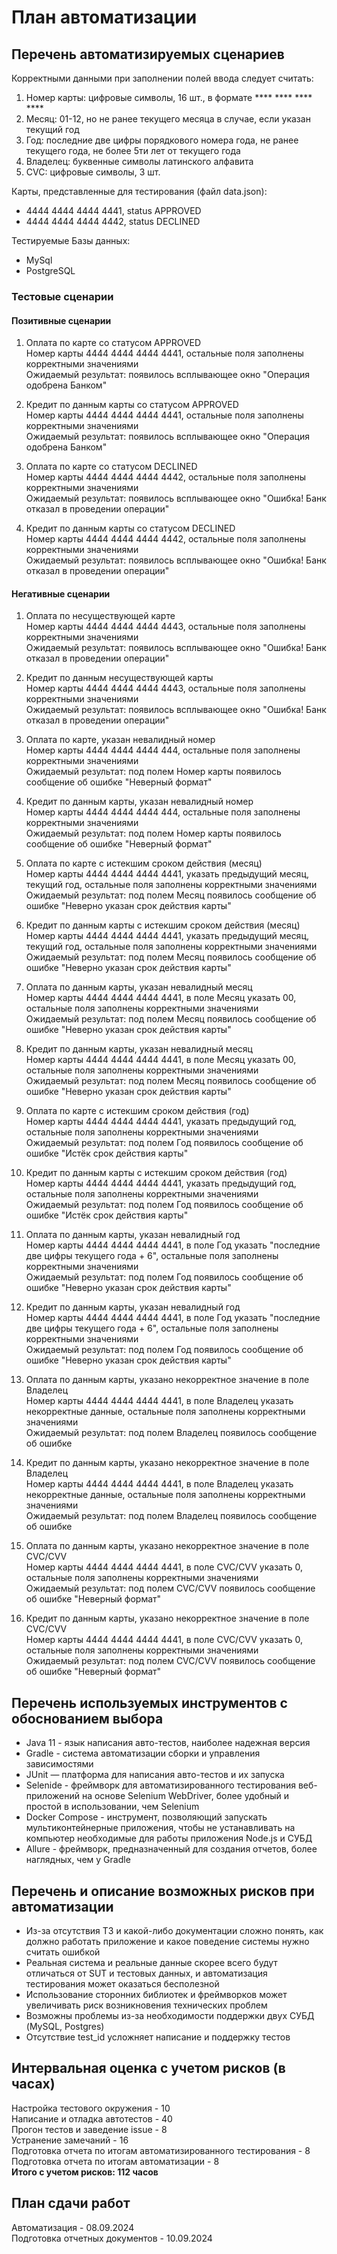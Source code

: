 # План автоматизации

## Перечень автоматизируемых сценариев 

Корректными данными при заполнении полей ввода следует считать:
1. Номер карты: цифровые символы, 16 шт.,  в формате **** **** **** ****
1. Месяц: 01-12, но не ранее текущего месяца в случае, если указан текущий год 
1. Год: последние две цифры порядкового номера года, не ранее текущего года, не более 5ти лет от текущего года
1. Владелец: буквенные символы латинского алфавита
1. CVC: цифровые символы, 3 шт. 

Карты, представленные для тестирования (файл data.json):
* 4444 4444 4444 4441, status APPROVED
* 4444 4444 4444 4442, status DECLINED

Тестируемые Базы данных:
* MySql
* PostgreSQL 

### Тестовые сценарии

#### Позитивные сценарии
1. Оплата по карте со статусом APPROVED  
Номер карты 4444 4444 4444 4441, остальные поля заполнены корректными значениями  
Ожидаемый результат: появилось всплывающее окно "Операция одобрена Банком"

1. Кредит по данным карты со статусом APPROVED   
Номер карты 4444 4444 4444 4441, остальные поля заполнены корректными значениями  
Ожидаемый результат: появилось всплывающее окно "Операция одобрена Банком" 

1. Оплата по карте со статусом DECLINED    
Номер карты 4444 4444 4444 4442, остальные поля заполнены корректными значениями   
Ожидаемый результат: появилось всплывающее окно "Ошибка! Банк отказал в проведении операции" 

1. Кредит по данным карты со статусом DECLINED  
Номер карты 4444 4444 4444 4442, остальные поля заполнены корректными значениями  
Ожидаемый результат: появилось всплывающее окно "Ошибка! Банк отказал в проведении операции"

#### Негативные сценарии
1. Оплата по несуществующей карте   
Номер карты 4444 4444 4444 4443, остальные поля заполнены корректными значениями  
Ожидаемый результат: появилось всплывающее окно "Ошибка! Банк отказал в проведении операции"

1. Кредит по данным несуществующей карты   
Номер карты 4444 4444 4444 4443, остальные поля заполнены корректными значениями  
Ожидаемый результат: появилось всплывающее окно "Ошибка! Банк отказал в проведении операции"

1. Оплата по карте, указан невалидный номер   
Номер карты 4444 4444 4444 444, остальные поля заполнены корректными значениями  
Ожидаемый результат: под полем Номер карты появилось сообщение об ошибке "Неверный формат" 

1. Кредит по данным карты, указан невалидный номер    
Номер карты 4444 4444 4444 444, остальные поля заполнены корректными значениями  
Ожидаемый результат: под полем Номер карты появилось сообщение об ошибке "Неверный формат"

1. Оплата по карте с истекшим сроком действия (месяц)  
Номер карты 4444 4444 4444 4441, указать предыдущий месяц, текущий год, остальные поля заполнены корректными значениями  
Ожидаемый результат: под полем Месяц появилось сообщение об ошибке "Неверно указан срок действия карты" 

1. Кредит по данным карты с истекшим сроком действия (месяц)  
Номер карты 4444 4444 4444 4441, указать предыдущий месяц, текущий год, остальные поля заполнены корректными значениями  
Ожидаемый результат: под полем Месяц появилось сообщение об ошибке "Неверно указан срок действия карты"

1. Оплата по данным карты, указан невалидный месяц   
Номер карты 4444 4444 4444 4441, в поле Месяц указать 00, остальные поля заполнены корректными значениями  
Ожидаемый результат: под полем Месяц появилось сообщение об ошибке "Неверно указан срок действия карты" 

1. Кредит по данным карты, указан невалидный месяц   
Номер карты 4444 4444 4444 4441, в поле Месяц указать 00, остальные поля заполнены корректными значениями  
Ожидаемый результат: под полем Месяц появилось сообщение об ошибке "Неверно указан срок действия карты"

1. Оплата по карте с истекшим сроком действия (год)  
Номер карты 4444 4444 4444 4441, указать предыдущий год, остальные поля заполнены корректными значениями  
Ожидаемый результат: под полем Год появилось сообщение об ошибке "Истёк срок действия карты" 

1. Кредит по данным карты с истекшим сроком действия (год)  
Номер карты 4444 4444 4444 4441, указать предыдущий год, остальные поля заполнены корректными значениями  
Ожидаемый результат: под полем Год появилось сообщение об ошибке "Истёк срок действия карты"

1. Оплата по данным карты, указан невалидный год   
Номер карты 4444 4444 4444 4441, в поле Год указать "последние две цифры текущего года + 6", остальные поля заполнены корректными значениями  
Ожидаемый результат: под полем Год появилось сообщение об ошибке "Неверно указан срок действия карты"

1. Кредит по данным карты, указан невалидный год   
Номер карты 4444 4444 4444 4441, в поле Год указать "последние две цифры текущего года + 6", остальные поля заполнены корректными значениями  
Ожидаемый результат: под полем Год появилось сообщение об ошибке "Неверно указан срок действия карты"
1. Оплата по данным карты, указано некорректное значение в поле Владелец  
Номер карты 4444 4444 4444 4441, в поле Владелец указать некорректные данные, остальные поля заполнены корректными значениями  
Ожидаемый результат: под полем Владелец появилось сообщение об ошибке

1. Кредит по данным карты, указано некорректное значение в поле Владелец   
Номер карты 4444 4444 4444 4441, в поле Владелец указать некорректные данные, остальные поля заполнены корректными значениями  
Ожидаемый результат: под полем Владелец появилось сообщение об ошибке

1. Оплата по данным карты, указано некорректное значение в поле CVC/CVV   
Номер карты 4444 4444 4444 4441, в поле CVC/CVV указать 0, остальные поля заполнены корректными значениями  
Ожидаемый результат: под полем CVC/CVV появилось сообщение об ошибке "Неверный формат" 

1. Кредит по данным карты, указано некорректное значение в поле CVC/CVV   
Номер карты 4444 4444 4444 4441, в поле CVC/CVV указать 0, остальные поля заполнены корректными значениями  
Ожидаемый результат: под полем CVC/CVV появилось сообщение об ошибке "Неверный формат"

## Перечень используемых инструментов с обоснованием выбора
* Java 11 - язык написания авто-тестов, наиболее надежная версия
* Gradle - система автоматизации сборки и управления зависимостями
* JUnit — платформа для написания авто-тестов и их запуска 
* Selenide - фреймворк для автоматизированного тестирования веб-приложений на основе Selenium WebDriver, более удобный и простой в использовании, чем Selenium
* Docker Compose - инструмент, позволяющий запускать мультиконтейнерные приложения, чтобы не устанавливать на компьютер необходимые для работы приложения Node.js и СУБД 
* Allure - фреймворк, предназначенный для создания отчетов, более наглядных, чем у Gradle

## Перечень и описание возможных рисков при автоматизации
* Из-за отсутствия ТЗ и какой-либо документации сложно понять, как должно работать приложение и какое поведение системы нужно считать ошибкой
* Реальная система и реальные данные скорее всего будут отличаться от SUT и тестовых данных, и автоматизация тестирования может оказаться бесполезной
* Использование сторонних библиотек и фреймворков может увеличивать риск возникновения технических проблем
* Возможны проблемы из-за необходимости поддержки двух СУБД (MySQL, Postgres)
* Отсутствие test_id усложняет написание и поддержку тестов

## Интервальная оценка с учетом рисков (в часах)
Настройка тестового окружения - 10  
Написание и отладка автотестов - 40  
Прогон тестов и заведение issue - 8  
Устранение замечаний - 16  
Подготовка отчета по итогам автоматизированного тестирования - 8  
Подготовка отчета по итогам автоматизации - 8  
**Итого с учетом рисков: 112 часов**

## План сдачи работ
Автоматизация - 08.09.2024  
Подготовка отчетных документов - 10.09.2024  
